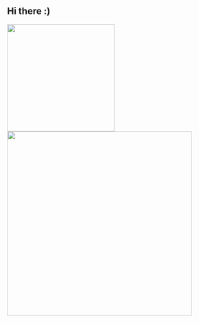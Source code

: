 ## Hi there  :)
<img align="left" src="https://github-readme-stats.vercel.app/api/top-langs/?username=rn-vn" width="250">
<img align="left" size="400px" src="https://github-readme-streak-stats.herokuapp.com/?user=rn-vn" width="430">
